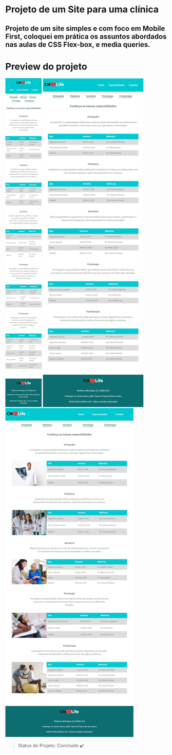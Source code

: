 # Projeto de um Site para uma clínica 

## Projeto de um site simples e com foco em Mobile First, coloquei em prática os assuntos abordados nas aulas de CSS Flex-box, e media queries. 

# Preview do projeto
<img src="assets/img/tela-mobile.jpeg">
<img src="assets/img/tela-tablet.jpeg">
<img src="assets/img/tela-desktop.jpeg">

> Status do Projeto: Concluido :heavy_check_mark:
